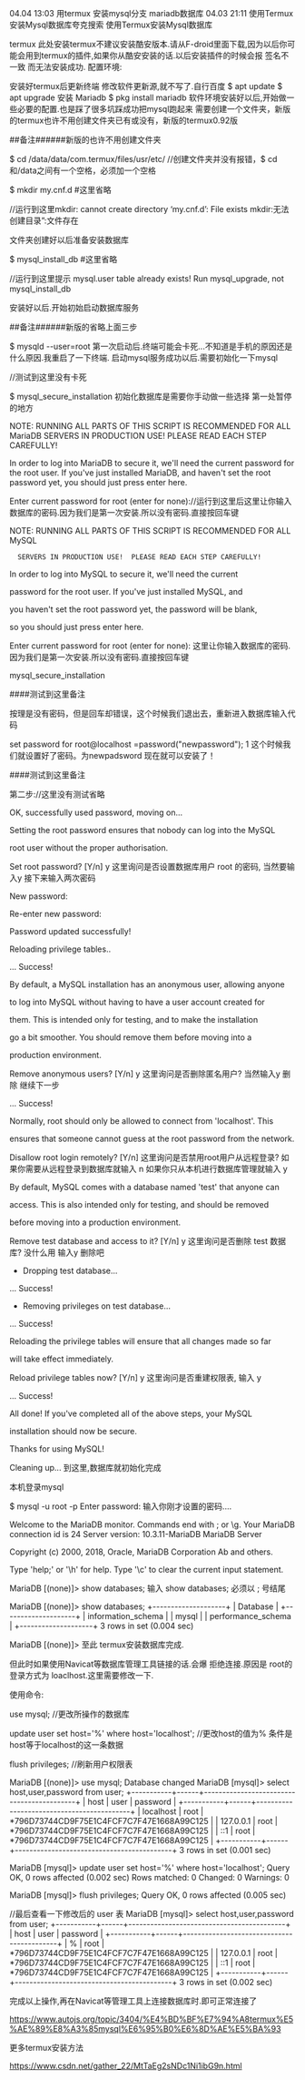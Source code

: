 04.04 13:03
用termux 安装mysql分支 mariadb数据库
04.03 21:11
使用Termux安装Mysql数据库夸克搜索
使用Termux安装Mysql数据库
 

termux
此处安装termux不建议安装酷安版本.请从F-droid里面下载,因为以后你可能会用到termux的插件,如果你从酷安安装的话.以后安装插件的时候会报 签名不一致 而无法安装成功.
配置环境:

安装好termux后更新终端
修改软件更新源,就不写了.自行百度
$ apt update
$ apt upgrade
安装 Mariadb
$ pkg install mariadb
软件环境安装好以后,开始做一些必要的配置.也是踩了很多坑踩成功把mysql跑起来
需要创建一个文件夹，新版的termux也许不用创建文件夹已有或没有，新版的termux0.92版

##备注######新版的也许不用创建文件夹

$ cd /data/data/com.termux/files/usr/etc/
//创建文件夹并没有报错，$ cd  和/data之间有一个空格，必须加一个空格

$ mkdir my.cnf.d  #这里省略

//运行到这里mkdir: cannot create directory ‘my.cnf.d’: File exists
mkdir:无法创建目录”:文件存在

文件夹创建好以后准备安装数据库

$ mysql_install_db  #这里省略

//运行到这里提示
mysql.user table already exists!
Run mysql_upgrade, not mysql_install_db

安装好以后.开始初始启动数据库服务

##备注######新版的省略上面三步

$ mysqld --user=root
第一次启动后.终端可能会卡死...不知道是手机的原因还是什么原因.我重启了一下终端.
启动mysql服务成功以后.需要初始化一下mysql

//测试到这里没有卡死

$ mysql_secure_installation
初始化数据库是需要你手动做一些选择
第一处暂停的地方


NOTE: RUNNING ALL PARTS OF THIS SCRIPT IS RECOMMENDED FOR ALL MariaDB
      SERVERS IN PRODUCTION USE!  PLEASE READ EACH STEP CAREFULLY!

In order to log into MariaDB to secure it, we'll need the current
password for the root user. If you've just installed MariaDB, and
haven't set the root password yet, you should just press enter here.

Enter current password for root (enter for none)://运行到这里后这里让你输入数据库的密码.因为我们是第一次安装.所以没有密码.直接按回车键


NOTE: RUNNING ALL PARTS OF THIS SCRIPT IS RECOMMENDED FOR ALL MySQL

      SERVERS IN PRODUCTION USE!  PLEASE READ EACH STEP CAREFULLY!

In order to log into MySQL to secure it, we'll need the current

password for the root user.  If you've just installed MySQL, and

you haven't set the root password yet, the password will be blank,

so you should just press enter here.

Enter current password for root (enter for none):
这里让你输入数据库的密码.因为我们是第一次安装.所以没有密码.直接按回车键


mysql_secure_installation

####测试到这里备注

按理是没有密码，但是回车却错误，这个时候我们退出去，重新进入数据库输入代码

set password for root@localhost =password("newpassword");
1
这个时候我们就设置好了密码。为newpadsword
现在就可以安装了！

####测试到这里备注

第二步://这里没有测试省略

OK, successfully used password, moving on...

Setting the root password ensures that nobody can log into the MySQL

root user without the proper authorisation.

 

Set root password? [Y/n] y
这里询问是否设置数据库用户 root 的密码, 当然要输入y
接下来输入两次密码

New password: 

Re-enter new password: 

Password updated successfully!

Reloading privilege tables..

 ... Success!

By default, a MySQL installation has an anonymous user, allowing anyone

to log into MySQL without having to have a user account created for

them.  This is intended only for testing, and to make the installation

go a bit smoother.  You should remove them before moving into a

production environment.

Remove anonymous users? [Y/n] y
这里询问是否删除匿名用户? 当然输入y 删除
继续下一步

 ... Success!

Normally, root should only be allowed to connect from 'localhost'.  This

ensures that someone cannot guess at the root password from the network.

Disallow root login remotely? [Y/n] 
这里询问是否禁用root用户从远程登录?
如果你需要从远程登录到数据库就输入 n
如果你只从本机进行数据库管理就输入 y

By default, MySQL comes with a database named 'test' that anyone can

access.  This is also intended only for testing, and should be removed

before moving into a production environment.

Remove test database and access to it? [Y/n] y
这里询问是否删除 test 数据库? 没什么用 输入y 删除吧

 - Dropping test database...

 ... Success!

 - Removing privileges on test database...

 ... Success!

Reloading the privilege tables will ensure that all changes made so far

will take effect immediately.

Reload privilege tables now? [Y/n] y
这里询问是否重建权限表, 输入 y

 ... Success!

All done!  If you've completed all of the above steps, your MySQL

installation should now be secure.

Thanks for using MySQL!

Cleaning up...
到这里,数据库就初始化完成

本机登录mysql

$ mysql -u root -p
Enter password:
输入你刚才设置的密码....

Welcome to the MariaDB monitor.  Commands end with ; or \g.
Your MariaDB connection id is 24
Server version: 10.3.11-MariaDB MariaDB Server

Copyright (c) 2000, 2018, Oracle, MariaDB Corporation Ab and others.

Type 'help;' or '\h' for help. Type '\c' to clear the current input statement.

MariaDB [(none)]> show databases;
输入 show databases;
必须以 ; 号结尾

MariaDB [(none)]> show databases;
+--------------------+
| Database           |
+--------------------+
| information_schema |
| mysql              |
| performance_schema |
+--------------------+
3 rows in set (0.004 sec)

MariaDB [(none)]>
至此 termux安装数据库完成.

但此时如果使用Navicat等数据库管理工具链接的话.会爆 拒绝连接.原因是 root的登录方式为 loaclhost.这里需要修改一下.

使用命令:

use mysql; //更改所操作的数据库

update user set host='%' where host='localhost'; //更改host的值为% 条件是host等于localhost的这一条数据

flush privileges; //刷新用户权限表

MariaDB [(none)]> use mysql;
Database changed
MariaDB [mysql]> select host,user,password from user;
+-----------+------+-------------------------------------------+
| host      | user | password                                  |
+-----------+------+-------------------------------------------+
| localhost | root | *796D73744CD9F75E1C4FCF7C7F47E1668A99C125 |
| 127.0.0.1 | root | *796D73744CD9F75E1C4FCF7C7F47E1668A99C125 |
| ::1       | root | *796D73744CD9F75E1C4FCF7C7F47E1668A99C125 |
+-----------+------+-------------------------------------------+
3 rows in set (0.001 sec)

MariaDB [mysql]> update user set host='%' where host='localhost';
Query OK, 0 rows affected (0.002 sec)
Rows matched: 0  Changed: 0  Warnings: 0

MariaDB [mysql]> flush privileges;
Query OK, 0 rows affected (0.005 sec)

//最后查看一下修改后的 user 表
MariaDB [mysql]> select host,user,password from user;
+-----------+------+-------------------------------------------+
| host      | user | password                                  |
+-----------+------+-------------------------------------------+
| %         | root | *796D73744CD9F75E1C4FCF7C7F47E1668A99C125 |
| 127.0.0.1 | root | *796D73744CD9F75E1C4FCF7C7F47E1668A99C125 |
| ::1       | root | *796D73744CD9F75E1C4FCF7C7F47E1668A99C125 |
+-----------+------+-------------------------------------------+
3 rows in set (0.002 sec)

完成以上操作,再在Navicat等管理工具上连接数据库时.即可正常连接了



https://www.autojs.org/topic/3404/%E4%BD%BF%E7%94%A8termux%E5%AE%89%E8%A3%85mysql%E6%95%B0%E6%8D%AE%E5%BA%93




更多termux安装方法


https://www.csdn.net/gather_22/MtTaEg2sNDc1Ni1ibG9n.html




